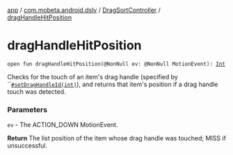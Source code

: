 [app](../../index.md) / [com.mobeta.android.dslv](../index.md) / [DragSortController](index.md) / [dragHandleHitPosition](.)

# dragHandleHitPosition

`open fun dragHandleHitPosition(@NonNull ev: @NonNull MotionEvent): `[`Int`](https://kotlinlang.org/api/latest/jvm/stdlib/kotlin/-int/index.html)

Checks for the touch of an item's drag handle (specified by ``[`#setDragHandleId(int)`](set-drag-handle-id.md)), and returns that item's position if a drag handle touch was detected.

### Parameters

`ev` - The ACTION_DOWN MotionEvent.

**Return**
The list position of the item whose drag handle was touched; MISS if unsuccessful.

